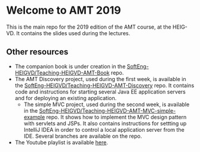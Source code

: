 # Welcome to AMT 2019

This is the main repo for the 2019 edition of the AMT course, at the HEIG-VD. It contains the slides used during the lectures.

## Other resources

* The companion book is under creation in the [SoftEng-HEIGVD/Teaching-HEIGVD-AMT-Book](https://github.com/SoftEng-HEIGVD/Teaching-HEIGVD-AMT-Book) repo.
* The AMT Discovery project, used during the first week, is available in the [SoftEng-HEIGVD/Teaching-HEIGVD-AMT-Discovery](https://github.com/SoftEng-HEIGVD/Teaching-HEIGVD-AMT-Discovery) repo. It contains code and instructions for starting several Java EE application servers and for deploying an existing application.
  * The simple MVC project, used during the second week, is available in the [SoftEng-HEIGVD/Teaching-HEIGVD-AMT-MVC-simple-example](https://github.com/SoftEng-HEIGVD/Teaching-HEIGVD-AMT-MVC-simple-example) repo. It shows how to implement the MVC design pattern with servlets and JSPs. It also contains instructions for settting up IntelliJ IDEA in order to control a local application server from the IDE. Several branches are available on the repo.
* The Youtube playlist is available [here](https://www.youtube.com/playlist?list=PLfKkysTy70QbB1ZipJypa1bRA5BMH4SYI).


